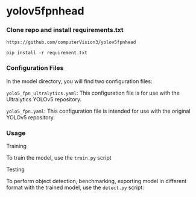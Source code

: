 # yolov5fpnhead

### Clone repo and install requirements.txt
`https://github.com/computerVision3/yolov5fpnhead`

`pip install -r requirement.txt`

### Configuration Files
In the model directory, you will find two configuration files:

`yolo5_fpn_ultralytics.yaml`: This configuration file is for use with the Ultralytics YOLOv5 repository.

`yolo5_fpn.yaml`: This configuration file is intended for use with the original YOLOv5 repository.

### Usage
Training

To train the model, use the `train.py` script

Testing 

To perform object detection, benchmarking, exporting model in different format with the trained model, use the `detect.py` script: